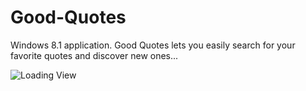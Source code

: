 # Good-Quotes
Windows 8.1 application. 
Good Quotes lets you easily search for your favorite quotes and discover new ones...

![Loading View](https://www.dropbox.com/s/h4ogje9s5j4xhbd/Loading.png?dl=0)
